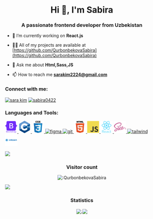 <h1 align="center">Hi 👋, I'm Sabira</h1>
<h3 align="center">A passionate frontend developer from Uzbekistan</h3>

- 🔭 I’m currently working on **React.js**

- 👨‍💻 All of my projects are available at [https://github.com/QurbonbekovaSabira](https://github.com/QurbonbekovaSabira)

- 💬 Ask me about **Html,Sass,JS**

- 📫 How to reach me **sarakim2224@gmail.com**

<h3 align="left">Connect with me:</h3>
<p align="left">
<a href="https://www.linkedin.com/in/sara-kim-32ba462b0" target="blank"><img align="center" src="https://raw.githubusercontent.com/rahuldkjain/github-profile-readme-generator/master/src/images/icons/Social/linked-in-alt.svg" alt="sara kim" height="30" width="40" /></a>
<a href="https://instagram.com/sabira.qurbonbekova" target="blank"><img align="center" src="https://raw.githubusercontent.com/rahuldkjain/github-profile-readme-generator/master/src/images/icons/Social/instagram.svg" alt="sabira0422" height="30" width="40" /></a>
</p>

<h3 align="left">Languages and Tools:</h3>
<p align="left"> <a href="https://getbootstrap.com" target="_blank" rel="noreferrer"> <img src="https://raw.githubusercontent.com/devicons/devicon/master/icons/bootstrap/bootstrap-plain-wordmark.svg" alt="bootstrap" width="40" height="40"/> </a> <a href="https://www.w3schools.com/cpp/" target="_blank" rel="noreferrer"> <img src="https://raw.githubusercontent.com/devicons/devicon/master/icons/cplusplus/cplusplus-original.svg" alt="cplusplus" width="40" height="40"/> </a> <a href="https://www.w3schools.com/css/" target="_blank" rel="noreferrer"> <img src="https://raw.githubusercontent.com/devicons/devicon/master/icons/css3/css3-original-wordmark.svg" alt="css3" width="40" height="40"/> </a> <a href="https://www.figma.com/" target="_blank" rel="noreferrer"> <img src="https://www.vectorlogo.zone/logos/figma/figma-icon.svg" alt="figma" width="40" height="40"/> </a> <a href="https://git-scm.com/" target="_blank" rel="noreferrer"> <img src="https://www.vectorlogo.zone/logos/git-scm/git-scm-icon.svg" alt="git" width="40" height="40"/> </a> <a href="https://www.w3.org/html/" target="_blank" rel="noreferrer"> <img src="https://raw.githubusercontent.com/devicons/devicon/master/icons/html5/html5-original-wordmark.svg" alt="html5" width="40" height="40"/> </a> <a href="https://developer.mozilla.org/en-US/docs/Web/JavaScript" target="_blank" rel="noreferrer"> <img src="https://raw.githubusercontent.com/devicons/devicon/master/icons/javascript/javascript-original.svg" alt="javascript" width="40" height="40"/> </a> <a href="https://reactjs.org/" target="_blank" rel="noreferrer"> <img src="https://raw.githubusercontent.com/devicons/devicon/master/icons/react/react-original-wordmark.svg" alt="react" width="40" height="40"/> </a> <a href="https://sass-lang.com" target="_blank" rel="noreferrer"> <img src="https://raw.githubusercontent.com/devicons/devicon/master/icons/sass/sass-original.svg" alt="sass" width="40" height="40"/> </a> <a href="https://tailwindcss.com/" target="_blank" rel="noreferrer"> <img src="https://www.vectorlogo.zone/logos/tailwindcss/tailwindcss-icon.svg" alt="tailwind" width="40" height="40"/> </a> <a href="https://webpack.js.org" target="_blank" rel="noreferrer"> <img src="https://raw.githubusercontent.com/devicons/devicon/d00d0969292a6569d45b06d3f350f463a0107b0d/icons/webpack/webpack-original-wordmark.svg" alt="webpack" width="40" height="40"/> </a> </p>
<img src="https://user-images.githubusercontent.com/73097560/115834477-dbab4500-a447-11eb-908a-139a6edaec5c.gif">
<h3 align="center">Visitor count</h3>
<div align ="center">
  
![:QurbonbekovaSabira](https://moe-counter.glitch.me/get/@:QurbonbekovaSabira)
</div>
<img src="https://user-images.githubusercontent.com/73097560/115834477-dbab4500-a447-11eb-908a-139a6edaec5c.gif"><h3 align="center">Statistics</h3>
<div align="center">
<a href="https://github.com/QurbonbekovaSabira">
<!-- <img align="center" src="http://github-profile-summary-cards.vercel.app/api/cards/stats?username=QurbonbekovaSabira&theme=graywhite" height="180em" /> -->
<img align="center" src="http://github-profile-summary-cards.vercel.app/api/cards/most-commit-language?username=QurbonbekovaSabira&theme=graywhite" height="180em" />
<img align="center" src="http://github-profile-summary-cards.vercel.app/api/cards/repos-per-language?username=QurbonbekovaSabira&theme=graywhite" height="180em" />
<!-- <img align="center" src="http://github-profile-summary-cards.vercel.app/api/cards/productive-time?username=QurbonbekovaSabira&theme=graywhite" height="180em" /> -->
<!-- <img align="center" src="http://github-profile-summary-cards.vercel.app/api/cards/profile-details?username=QurbonbekovaSabira&theme=graywhite" height="180em" /> -->
</div>

